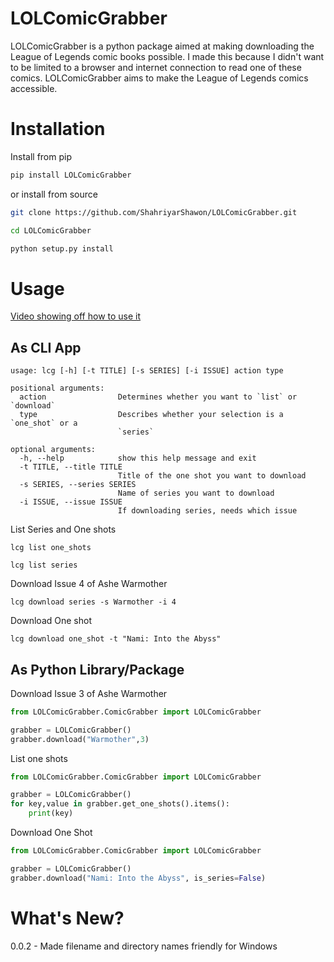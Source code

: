 # LOLComicGrabber

LOLComicGrabber is a python package aimed at making downloading the League of Legends comic books possible. I made this because I didn't want to be limited to a browser and internet connection to read one of these comics. LOLComicGrabber aims to make the League of Legends comics accessible.

# Installation
Install from pip

```bash 
pip install LOLComicGrabber
```

or install from source

```bash
git clone https://github.com/ShahriyarShawon/LOLComicGrabber.git
```
```bash
cd LOLComicGrabber
```
```bash
python setup.py install 
```


# Usage
[Video showing off how to use it](https://youtu.be/V35vzlbJqwk)
## As CLI App

```
usage: lcg [-h] [-t TITLE] [-s SERIES] [-i ISSUE] action type

positional arguments:
  action                Determines whether you want to `list` or `download`
  type                  Describes whether your selection is a `one_shot` or a
                        `series`

optional arguments:
  -h, --help            show this help message and exit
  -t TITLE, --title TITLE
                        Title of the one shot you want to download
  -s SERIES, --series SERIES
                        Name of series you want to download
  -i ISSUE, --issue ISSUE
                        If downloading series, needs which issue
```

List Series and One shots
```
lcg list one_shots
```
```
lcg list series
```



Download Issue 4 of Ashe Warmother
```
lcg download series -s Warmother -i 4
```

Download One shot

```
lcg download one_shot -t "Nami: Into the Abyss"
```

## As Python Library/Package

Download Issue 3 of Ashe Warmother
```python
from LOLComicGrabber.ComicGrabber import LOLComicGrabber

grabber = LOLComicGrabber()
grabber.download("Warmother",3)
```

List one shots
```python
from LOLComicGrabber.ComicGrabber import LOLComicGrabber

grabber = LOLComicGrabber()
for key,value in grabber.get_one_shots().items():
    print(key)
```

Download One Shot
```python
from LOLComicGrabber.ComicGrabber import LOLComicGrabber

grabber = LOLComicGrabber()
grabber.download("Nami: Into the Abyss", is_series=False)
```


# What's New?

0.0.2 - Made filename and directory names friendly for Windows